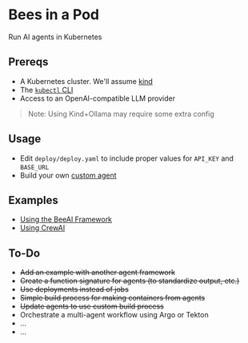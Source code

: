 # Bees in a Pod

Run AI agents in Kubernetes

## Prereqs

* A Kubernetes cluster. We'll assume [kind](https://kind.sigs.k8s.io/)
* The [`kubectl` CLI](https://kubectl.docs.kubernetes.io/)
* Access to an OpenAI-compatible LLM provider

> Note: Using Kind+Ollama may require some extra config

## Usage

* Edit `deploy/deploy.yaml` to include proper values for `API_KEY` and `BASE_URL`
* Build your own [custom agent](agents/custom-agent/README.md)

## Examples

* [Using the BeeAI Framework](agents/bee-agent)
* [Using CrewAI](agents/crew-agent)

## To-Do

* ~~Add an example with another agent framework~~
* ~~Create a function signature for agents (to standardize output, etc.)~~
* ~~Use deployments instead of jobs~~
* ~~Simple build process for making containers from agents~~
* ~~Update agents to use custom build process~~
* Orchestrate a multi-agent workflow using Argo or Tekton
* ...
* ...
